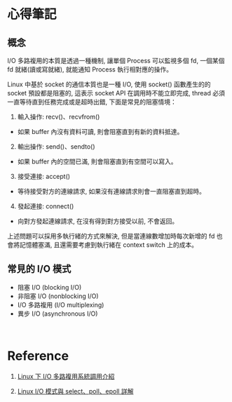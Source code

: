 # 心得筆記

## 概念

I/O 多路複用的本質是透過一種機制, 讓單個 Process 可以監視多個 fd, 一個某個 fd 就緒(讀或寫就緒), 就能通知 Process 執行相對應的操作。

Linux 中基於 socket 的通信本質也是一種 I/O, 使用 socket() 函數產生的的 socket 預設都是阻塞的, 這表示 socket API 在調用時不能立即完成, thread 必須一直等待直到任務完成或是超時出錯, 下面是常見的阻塞情境：

1. 輸入操作: recv()、recvfrom()

 - 如果 buffer 內沒有資料可讀, 則會阻塞直到有新的資料抵達。

2. 輸出操作: send()、sendto()

 - 如果 buffer 內的空間已滿, 則會阻塞直到有空間可以寫入。

3. 接受連接: accept()

 - 等待接受對方的連線請求, 如果沒有連線請求則會一直阻塞直到超時。

4. 發起連接: connect()

 - 向對方發起連線請求, 在沒有得到對方接受以前, 不會返回。

上述問題可以採用多執行緒的方式來解決, 但是當連線數增加時每次新增的 fd 也會將記憶體塞滿, 且還需要考慮到執行緒在 context switch 上的成本。

## 常見的 I/O 模式

 - 阻塞 I/O (blocking I/O)
 - 非阻塞 I/O (nonblocking I/O)
 - I/O 多路複用 (I/O multiplexing)
 - 異步 I/O (asynchronous I/O)

<br/>

# Reference

1. [Linux 下 I/O 多路複用系統調用介紹](https://blog.csdn.net/pange1991/article/details/86310926)

2. [Linux I/O 模式與 select、poll、epoll 詳解](https://segmentfault.com/a/1190000003063859)
